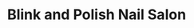 ---
title: "Blink and Polish Nail Salon"
url: /chicago/blink-and-polish-nail-salon/
shop: Kosmetik
---